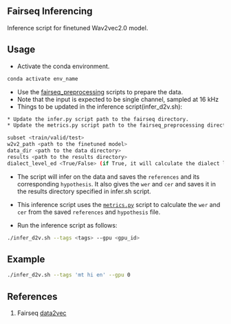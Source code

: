 ## Fairseq Inferencing
Inference script for finetuned Wav2vec2.0 model.

## Usage
* Activate the conda environment.
```bash
conda activate env_name
```
* Use the [fairseq_preprocessing](https://github.com/Amartyaveer/NLTM-Spire/blob/main/recipes/fairseq_preprocessing/) scripts to prepare the data.
* Note that the input is expected to be single channel, sampled at 16 kHz
* Things to be updated in the inference script(infer_d2v.sh):
```bash
* Update the infer.py script path to the fairseq directory.
* Update the metrics.py script path to the fairseq_preprocessing directory.

subset <train/valid/test>
w2v2_path <path to the finetuned model>
data_dir <path to the data directory>
results <path to the results directory>
dialect_level_ed <True/False> (if True, it will calculate the dialect level wer)
```
* The script will infer on the data and saves the `references` and its corresponding `hypothesis`. It also gives the `wer` and `cer` and saves it in the results directory specified in infer.sh script.

* This inference script uses the [`metrics.py`](https://github.com/Amartyaveer/NLTM-Spire/tree/main/recipes/fairseq_preprocessing) script to calculate the `wer` and `cer` from the saved `references` and `hypothesis` file.

* Run the inference script as follows:
```bash
./infer_d2v.sh --tags <tags> --gpu <gpu_id>
```

## Example

```bash
./infer_d2v.sh --tags 'mt hi en' --gpu 0
```

## References
1. Fairseq [data2vec](https://github.com/facebookresearch/fairseq/blob/main/examples/data2vec/README.md)